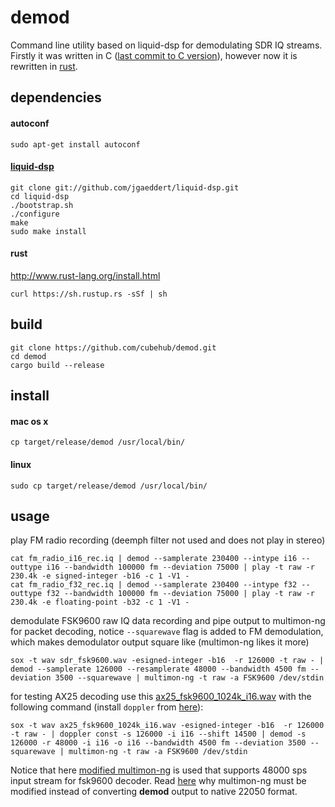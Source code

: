 # demod
Command line utility based on liquid-dsp for demodulating SDR IQ streams.
Firstly it was written in C ([last commit to C version](https://github.com/cubehub/demod/commit/1b1736ec72adc5b36db951be41dceaf3badccea9)), however now it is rewritten in [rust](http://www.rust-lang.org).

## dependencies

#### autoconf
    sudo apt-get install autoconf

#### [liquid-dsp](https://github.com/jgaeddert/liquid-dsp)
    git clone git://github.com/jgaeddert/liquid-dsp.git
    cd liquid-dsp
    ./bootstrap.sh
    ./configure
    make
    sudo make install


#### rust
http://www.rust-lang.org/install.html

    curl https://sh.rustup.rs -sSf | sh

## build

    git clone https://github.com/cubehub/demod.git
    cd demod
    cargo build --release

## install
#### mac os x

    cp target/release/demod /usr/local/bin/

#### linux

    sudo cp target/release/demod /usr/local/bin/

## usage
play FM radio recording (deemph filter not used and does not play in stereo)

    cat fm_radio_i16_rec.iq | demod --samplerate 230400 --intype i16 --outtype i16 --bandwidth 100000 fm --deviation 75000 | play -t raw -r 230.4k -e signed-integer -b16 -c 1 -V1 -
    cat fm_radio_f32_rec.iq | demod --samplerate 230400 --intype f32 --outtype f32 --bandwidth 100000 fm --deviation 75000 | play -t raw -r 230.4k -e floating-point -b32 -c 1 -V1 -

demodulate FSK9600 raw IQ data recording and pipe output to multimon-ng for packet decoding, notice `--squarewave` flag is added to FM demodulation, which makes demodulator output square like (multimon-ng likes it more)

    sox -t wav sdr_fsk9600.wav -esigned-integer -b16  -r 126000 -t raw - | demod --samplerate 126000 --resamplerate 48000 --bandwidth 4500 fm --deviation 3500 --squarewave | multimon-ng -t raw -a FSK9600 /dev/stdin

for testing AX25 decoding use this [ax25_fsk9600_1024k_i16.wav](https://github.com/cubehub/samples/blob/master/ax25_fsk9600_1024k_i16.wav) with the following command (install `doppler` from [here](https://github.com/cubehub/doppler)):

    sox -t wav ax25_fsk9600_1024k_i16.wav -esigned-integer -b16  -r 126000 -t raw - | doppler const -s 126000 -i i16 --shift 14500 | demod -s 126000 -r 48000 -i i16 -o i16 --bandwidth 4500 fm --deviation 3500 --squarewave | multimon-ng -t raw -a FSK9600 /dev/stdin

Notice that here [modified multimon-ng](https://github.com/cubehub/multimon-ng) is used that supports 48000 sps input stream for fsk9600 decoder. Read [here](http://andres.svbtle.com/pipe-sdr-iq-data-through-fm-demodulator-for-fsk9600-ax25-reception) why multimon-ng must be modified instead of converting **demod** output to native 22050 format.
